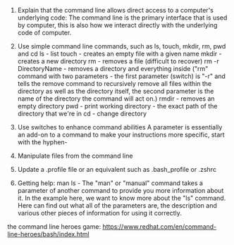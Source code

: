 1) Explain that the command line allows direct access to a computer's underlying code:
  The command line is the primary interface that is used by computer, this is also how we interact directly with the underlying code of computer.
  
2) Use simple command line commands, such as ls, touch, mkdir, rm, pwd and cd
  ls - list
  touch - creates an empty file with a given name
  mkdir - creates a new directory
  rm - removes a file (difficult to recover)
  rm -r DirectoryName - removes a directory and everything inside
       ("rm" command with two parameters - the first parameter (switch) is "-r" and tells the remove command to recursively remove all files within the directory as well as the directory itself, 
       the second parameter is the name of the directory the command will act on.)
  rmdir - removes an empty directory
  pwd - print working directory - the exact path of the directory that we're in
  cd - change directory
  
3) Use switches to enhance command abilities
  A parameter is essentially an add-on to a command to make your instructions more specific, start with the hyphen-
  
4) Manipulate files from the command line

5) Update a .profile file or an equivalent such as .bash_profile or .zshrc

6) Getting help:
man ls - The "man" or "manual" command takes a parameter of another command to provide you more information about it. 
In the example here, we want to know more about the "ls" command.
Here can find out what all of the parameters are, the description and various other pieces of information for using it correctly.

the command line heroes game: https://www.redhat.com/en/command-line-heroes/bash/index.html

